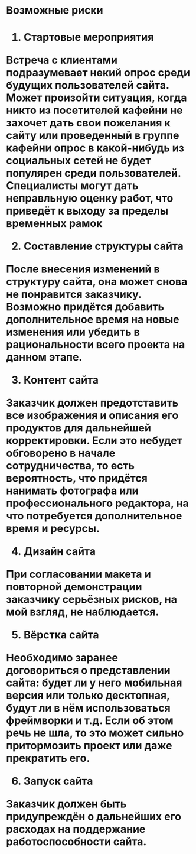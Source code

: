 <h1> Возможные риски <h1>


1. Стартовые мероприятия

Встреча с клиентами подразумевает некий опрос среди будущих пользователей сайта. Может произойти ситуация, когда никто из посетителей кафейни не захочет дать свои пожелания к сайту или проведенный в группе кафейни опрос в какой-нибудь из социальных сетей не будет популярен среди пользователей.
Специалисты могут дать неправльную оценку работ, что приведёт к выходу за пределы временных рамок

2. Составление структуры сайта

После внесения изменений в структуру сайта, она может снова не понравится заказчику. Возможно придётся добавить дополнительное время на новые изменения или убедить в рациональности всего проекта на данном этапе.

3. Контент сайта

Заказчик должен предотставить все изображения и описания его продуктов для дальнейшей корректировки. Если это небудет обговорено в начале сотрудничества, то есть вероятность, что придётся нанимать фотографа или профессионального редактора, на что потребуется дополнительное время и ресурсы.

4. Дизайн сайта

При согласовании макета и повторной демонстрации заказчику серьёзных рисков, на мой взгляд, не наблюдается.

5. Вёрстка сайта

Необходимо заранее договориться о представлении сайта: будет ли у него мобильная версия или только десктопная, будут ли в нём использоваться фреймворки и т.д. Если об этом речь не шла, то это может сильно притормозить проект или даже прекратить его.

6. Запуск сайта

Заказчик должен быть придупреждён о дальнейших его расходах на поддержание работоспособности сайта.
